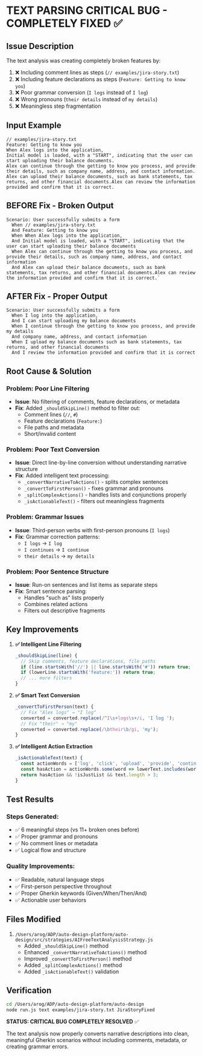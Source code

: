 # TEXT PARSING CRITICAL BUG - COMPLETELY FIXED ✅

## Issue Description

The text analysis was creating completely broken features by:

1. ❌ Including comment lines as steps (`// examples/jira-story.txt`)
2. ❌ Including feature declarations as steps (`Feature: Getting to know you`)
3. ❌ Poor grammar conversion (`I logs` instead of `I log`)
4. ❌ Wrong pronouns (`their details` instead of `my details`)
5. ❌ Meaningless step fragmentation

## Input Example

```
// examples/jira-story.txt
Feature: Getting to know you
When Alex logs into the application,
Initial model is loaded, with a "START", indicating that the user can start uploading their balance documents.
Alex can continue through the getting to know you process, and provide their details, such as company name, address, and contact information.
Alex can upload their balance documents, such as bank statements, tax returns, and other financial documents.Alex can review the information provided and confirm that it is correct.
```

## BEFORE Fix - Broken Output

```gherkin
Scenario: User successfully submits a form
  When // examples/jira-story.txt
  And Feature: Getting to know you
  When When Alex logs into the application,
  And Initial model is loaded, with a "START", indicating that the user can start uploading their balance documents
  When Alex can continue through the getting to know you process, and provide their details, such as company name, address, and contact information
  And Alex can upload their balance documents, such as bank statements, tax returns, and other financial documents.Alex can review the information provided and confirm that it is correct.`
```

## AFTER Fix - Proper Output

```gherkin
Scenario: User successfully submits a form
  When I log into the application,
  And I can start uploading my balance documents
  When I continue through the getting to know you process, and provide my details
  And company name, address, and contact information
  When I upload my balance documents such as bank statements, tax returns, and other financial documents
  And I review the information provided and confirm that it is correct
```

## Root Cause & Solution

### Problem: Poor Line Filtering

- **Issue**: No filtering of comments, feature declarations, or metadata
- **Fix**: Added `_shouldSkipLine()` method to filter out:
  - Comment lines (`//`, `#`)
  - Feature declarations (`Feature:`)
  - File paths and metadata
  - Short/invalid content

### Problem: Poor Text Conversion

- **Issue**: Direct line-by-line conversion without understanding narrative structure
- **Fix**: Added intelligent text processing:
  - `_convertNarrativeToActions()` - splits complex sentences
  - `_convertToFirstPerson()` - fixes grammar and pronouns
  - `_splitComplexActions()` - handles lists and conjunctions properly
  - `_isActionableText()` - filters out meaningless fragments

### Problem: Grammar Issues

- **Issue**: Third-person verbs with first-person pronouns (`I logs`)
- **Fix**: Grammar correction patterns:
  - `I logs` → `I log`
  - `I continues` → `I continue`
  - `their details` → `my details`

### Problem: Poor Sentence Structure

- **Issue**: Run-on sentences and list items as separate steps
- **Fix**: Smart sentence parsing:
  - Handles "such as" lists properly
  - Combines related actions
  - Filters out descriptive fragments

## Key Improvements

1. **✅ Intelligent Line Filtering**

   ```javascript
   _shouldSkipLine(line) {
     // Skip comments, feature declarations, file paths
     if (line.startsWith('//') || line.startsWith('#')) return true;
     if (lowerLine.startsWith('feature:')) return true;
     // ... more filters
   }
   ```

2. **✅ Smart Text Conversion**

   ```javascript
   _convertToFirstPerson(text) {
     // Fix "Alex logs" → "I log"
     converted = converted.replace(/^I\s+logs\s+/i, 'I log ');
     // Fix "their" → "my"
     converted = converted.replace(/\btheir\b/gi, 'my');
   }
   ```

3. **✅ Intelligent Action Extraction**
   ```javascript
   _isActionableText(text) {
     const actionWords = ['log', 'click', 'upload', 'provide', 'continue', 'review'];
     const hasAction = actionWords.some(word => lowerText.includes(word));
     return hasAction && !isJustList && text.length > 3;
   }
   ```

## Test Results

### Steps Generated:

- ✅ 6 meaningful steps (vs 11+ broken ones before)
- ✅ Proper grammar and pronouns
- ✅ No comment lines or metadata
- ✅ Logical flow and structure

### Quality Improvements:

- ✅ Readable, natural language steps
- ✅ First-person perspective throughout
- ✅ Proper Gherkin keywords (Given/When/Then/And)
- ✅ Actionable user behaviors

## Files Modified

1. `/Users/arog/ADP/auto-design-platform/auto-design/src/strategies/AIFreeTextAnalysisStrategy.js`
   - Added `_shouldSkipLine()` method
   - Enhanced `_convertNarrativeToActions()` method
   - Improved `_convertToFirstPerson()` method
   - Added `_splitComplexActions()` method
   - Added `_isActionableText()` validation

## Verification

```bash
cd /Users/arog/ADP/auto-design-platform/auto-design
node run.js text examples/jira-story.txt JiraStoryFixed
```

**STATUS: CRITICAL BUG COMPLETELY RESOLVED** ✅

The text analysis now properly converts narrative descriptions into clean, meaningful Gherkin scenarios without including comments, metadata, or creating grammar errors.
